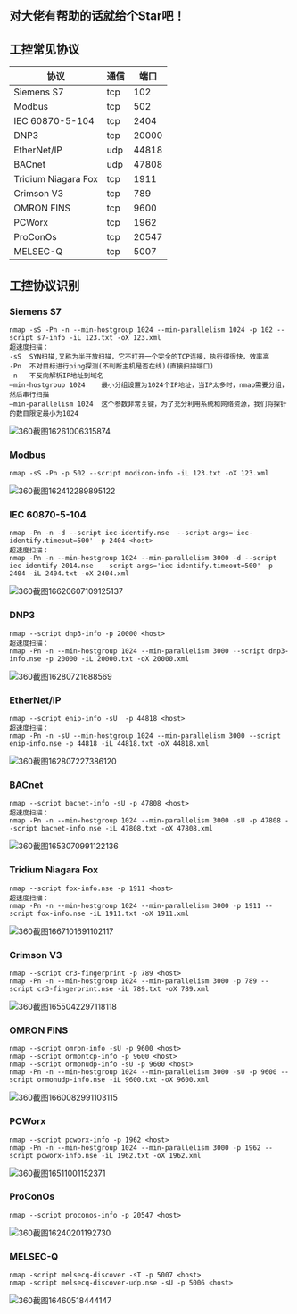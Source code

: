 ## 对大佬有帮助的话就给个Star吧！

##  工控常见协议

| 协议                | 通信 | 端口  |
| ------------------- | ---- | ----- |
| Siemens S7          | tcp  | 102   |
| Modbus              | tcp  | 502   |
| IEC 60870-5-104     | tcp  | 2404  |
| DNP3                | tcp  | 20000 |
| EtherNet/IP         | udp  | 44818 |
| BACnet              | udp  | 47808 |
| Tridium Niagara Fox | tcp  | 1911  |
| Crimson V3          | tcp  | 789   |
| OMRON FINS          | tcp  | 9600  |
| PCWorx              | tcp  | 1962  |
| ProConOs            | tcp  | 20547 |
| MELSEC-Q            | tcp  | 5007  |

## 工控协议识别

### Siemens S7

```
nmap -sS -Pn -n --min-hostgroup 1024 --min-parallelism 1024 -p 102 --script s7-info -iL 123.txt -oX 123.xml
超速度扫描：
-sS  SYN扫描,又称为半开放扫描，它不打开一个完全的TCP连接，执行得很快，效率高
-Pn  不对目标进行ping探测(不判断主机是否在线)(直接扫描端口)
-n   不反向解析IP地址到域名
–min-hostgroup 1024    最小分组设置为1024个IP地址，当IP太多时，nmap需要分组，然后串行扫描
–min-parallelism 1024  这个参数非常关键，为了充分利用系统和网络资源，我们将探针的数目限定最小为1024
```

![360截图16261006315874](assets/360截图16261006315874.png)

### Modbus

```
nmap -sS -Pn -p 502 --script modicon-info -iL 123.txt -oX 123.xml
```

![360截图162412289895122](assets/360截图162412289895122.png)

### IEC 60870-5-104

```
nmap -Pn -n -d --script iec-identify.nse  --script-args='iec-identify.timeout=500' -p 2404 <host>
超速度扫描：
nmap -Pn -n --min-hostgroup 1024 --min-parallelism 3000 -d --script iec-identify-2014.nse  --script-args='iec-identify.timeout=500' -p 2404 -iL 2404.txt -oX 2404.xml
```

![360截图16620607109125137](assets/360截图16620607109125137.png)

### DNP3

```
nmap --script dnp3-info -p 20000 <host>
超速度扫描：
nmap -Pn -n --min-hostgroup 1024 --min-parallelism 3000 --script dnp3-info.nse -p 20000 -iL 20000.txt -oX 20000.xml
```

![360截图16280721688569](assets/360截图16280721688569.png)

### EtherNet/IP

```
nmap --script enip-info -sU  -p 44818 <host>
超速度扫描：
nmap -Pn -n -sU --min-hostgroup 1024 --min-parallelism 3000 --script enip-info.nse -p 44818 -iL 44818.txt -oX 44818.xml
```

![360截图162807227386120](assets/360截图162807227386120.png)

### BACnet

```
nmap --script bacnet-info -sU -p 47808 <host>
超速度扫描：
nmap -Pn -n --min-hostgroup 1024 --min-parallelism 3000 -sU -p 47808 --script bacnet-info.nse -iL 47808.txt -oX 47808.xml
```

![360截图1653070991122136](assets/360截图1653070991122136.png)

### Tridium Niagara Fox

```
nmap --script fox-info.nse -p 1911 <host>
超速度扫描：
nmap -Pn -n --min-hostgroup 1024 --min-parallelism 3000 -p 1911 --script fox-info.nse -iL 1911.txt -oX 1911.xml
```

![360截图1667101691102117](assets/360截图1667101691102117.png)

### Crimson V3

```
nmap --script cr3-fingerprint -p 789 <host>
nmap -Pn -n --min-hostgroup 1024 --min-parallelism 3000 -p 789 --script cr3-fingerprint.nse -iL 789.txt -oX 789.xml
```

![360截图1655042297118118](assets/360截图1655042297118118.png)

### OMRON FINS

```
nmap --script omron-info -sU -p 9600 <host>
nmap --script ormontcp-info -p 9600 <host>
nmap --script ormonudp-info -sU -p 9600 <host>
nmap -Pn -n --min-hostgroup 1024 --min-parallelism 3000 -sU -p 9600 --script ormonudp-info.nse -iL 9600.txt -oX 9600.xml
```

![360截图1660082991103115](assets/360截图1660082991103115.png)

### PCWorx

```
nmap --script pcworx-info -p 1962 <host>
nmap -Pn -n --min-hostgroup 1024 --min-parallelism 3000 -p 1962 --script pcworx-info.nse -iL 1962.txt -oX 1962.xml
```

![360截图16511001152371](assets/360截图16511001152371.png)

### ProConOs

```
nmap --script proconos-info -p 20547 <host>
```

![360截图16240201192730](assets/360截图16240201192730.png)

### MELSEC-Q

```
nmap -script melsecq-discover -sT -p 5007 <host>
nmap -script melsecq-discover-udp.nse -sU -p 5006 <host>
```

![360截图16460518444147](assets/360截图16460518444147.png)
